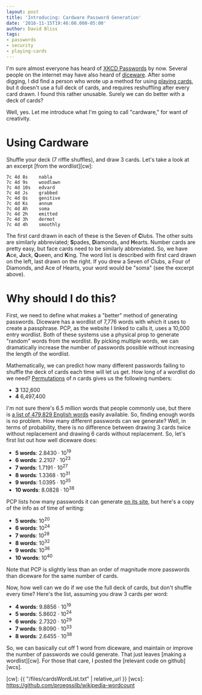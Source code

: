 ```yaml
---
layout: post
title: 'Introducing: Cardware Password Generation'
date: '2016-11-15T19:46:00.000-05:00'
author: David Bliss
tags:
- passwords
- security
- playing-cards
---
```


I'm sure almost everyone has heard of [XKCD Passwords][xk] by
now. Several people on the internet may have also heard of [diceware][dw]. After
some digging, I did find a person who wrote up a method for using
[playing cards][pcp], but it doesn't use a full deck of cards, and requires
reshuffling after every card drawn. I found this rather unusable. Surely we can
do better with a deck of cards?

Well, yes. Let me introduce what I'm going to call "cardware," for want of
creativity.

# Using Cardware

Shuffle your deck (7 riffle shuffles), and draw 3 cards. Let's take a look at an
excerpt [from the wordlist][cw]:

    7c 4d 8s    nabla
    7c 4d 9s    woodlawn
    7c 4d 10s   edvard
    7c 4d Js    grabbed
    7c 4d Qs    genitive
    7c 4d Ks    annum
    7c 4d Ah    soma
    7c 4d 2h    emitted
    7c 4d 3h    dermot
    7c 4d 4h    smoothly

The first card drawn in each of these is the Seven of **C**lubs. The other suits
are similarly abbreviated; **S**pades, **D**iamonds, and **H**earts. Number cards
are pretty easy, but face cards need to be similarly abbreviated. So, we have
**A**ce, **J**ack, **Q**ueen, and **K**ing. The word list is described with first
card drawn on the left, last drawn on the right. If you drew a Seven of Clubs,
a Four of Diamonds, and Ace of Hearts, your word would be "soma" (see the
excerpt above).

# Why should I do this?

First, we need to define what makes a "better" method of
generating passwords. Diceware has a wordlist of 7,776 words with which it uses
to create a passphrase. PCP, as the website I linked to calls it, uses a 10,000
entry wordlist. Both of these systems use a physical prop to generate "random"
words from the wordlist. By picking multiple words, we can dramatically increase
the number of passwords possible without increasing the length of the wordlist.

Mathematically, we can predict how many different passwords failing to shuffle
the deck of cards each time will let us get. How long of a wordlist do we need?
[Permutations][perms] of *n* cards gives us the following numbers:

* **3** 132,600
* **4** 6,497,400

I'm not sure there's 6.5 million words that people commonly use, but there is
[a list of 479,829 English words][enwrds] easily available. So, finding enough
words is no problem. How many different passwords can we generate? Well,
in terms of probability, there is no difference between drawing 3 cards twice
without replacement and drawing 6 cards without replacement. So, let's first
list out how well diceware does:

 - **5 words**: 2.8430 &middot; 10<sup>19</sup>
 - **6 words**: 2.2107 &middot; 10<sup>23</sup>
 - **7 words**: 1.7191 &middot; 10<sup>27</sup>
 - **8 words**: 1.3368 &middot; 10<sup>31</sup>
 - **9 words**: 1.0395 &middot; 10<sup>35</sup>
 - **10 words**: 8.0828 &middot; 10<sup>38</sup>

PCP lists how many passwords it can generate [on its site][pcp], but here's a
copy of the info as of time of writing:

 - **5 words**: 10<sup>20</sup>
 - **6 words**: 10<sup>24</sup>
 - **7 words**: 10<sup>28</sup>
 - **8 words**: 10<sup>32</sup>
 - **9 words**: 10<sup>36</sup>
 - **10 words**: 10<sup>40</sup>

Note that PCP is slightly less than an order of magnitude more passwords than
diceware for the same number of cards.

Now, how well can we do if we use the full deck of cards, but don't shuffle
every time? Here's the list, assuming you draw 3 cards per word:

 - **4 words**: 9.8856 &middot; 10<sup>19</sup>
 - **5 words**: 5.8602 &middot; 10<sup>24</sup>
 - **6 words**: 2.7320 &middot; 10<sup>29</sup>
 - **7 words**: 9.8090 &middot; 10<sup>33</sup>
 - **8 words**: 2.6455 &middot; 10<sup>38</sup>

So, we can basically cut off 1 word from diceware, and maintain or improve the
number of passwords we could generate. That just leaves [making a wordlist][cw].
For those that care, I posted the [relevant code on github][wcs].

[xk]: https://xkcd.com/936/
[dw]: http://world.std.com/~reinhold/diceware.html
[pcp]: http://www.webplaces.org/passwords/playing-cards-passphrase-method.htm
[perms]: https://en.wikipedia.org/wiki/Permutation
[enwrds]: https://github.com/dwyl/english-words
[cw]: {{ "/files/cardsWordList.txt" | relative_url }}
[wcs]: https://github.com/proegssilb/wikipedia-wordcount
